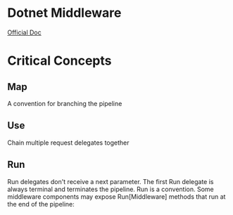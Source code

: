 # Dotnet Middleware

[Official Doc](https://learn.microsoft.com/en-us/aspnet/core/fundamentals/middleware/?view=aspnetcore-8.0)

# Critical Concepts

## Map

A convention for branching the pipeline

## Use

Chain multiple request delegates together

## Run

Run delegates don't receive a next parameter. The first Run delegate is always terminal and terminates the pipeline. Run is a convention. Some middleware components may expose Run[Middleware] methods that run at the end of the pipeline:
